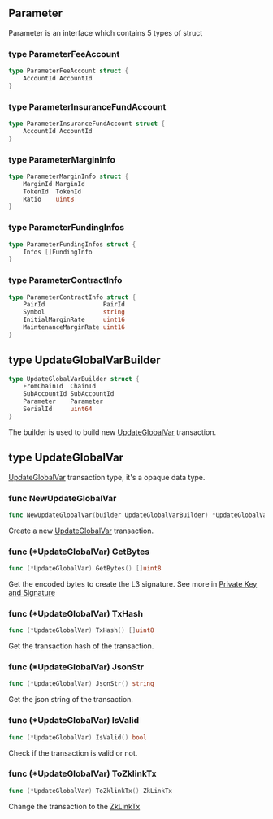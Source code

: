 
## Parameter
Parameter is an interface which contains 5 types of struct

### type ParameterFeeAccount

```go
type ParameterFeeAccount struct {
	AccountId AccountId
}
```

### type ParameterInsuranceFundAccount

```go
type ParameterInsuranceFundAccount struct {
	AccountId AccountId
}
```

### type ParameterMarginInfo

```go
type ParameterMarginInfo struct {
	MarginId MarginId
	TokenId  TokenId
	Ratio    uint8
}
```

### type ParameterFundingInfos 

```go
type ParameterFundingInfos struct {
	Infos []FundingInfo
}
```


### type ParameterContractInfo

```go
type ParameterContractInfo struct {
	PairId                PairId
	Symbol                string
	InitialMarginRate     uint16
	MaintenanceMarginRate uint16
}
```

## type UpdateGlobalVarBuilder

```go
type UpdateGlobalVarBuilder struct {
    FromChainId  ChainId
    SubAccountId SubAccountId
    Parameter    Parameter
    SerialId     uint64
}
```

The builder is used to build new [UpdateGlobalVar](#type-updateglobalvar) transaction.

## type UpdateGlobalVar
[UpdateGlobalVar](../../../api-and-sdk/data-types/transaction/update_global_var.md) transaction type, it's a opaque data type.

### func NewUpdateGlobalVar
```go
func NewUpdateGlobalVar(builder UpdateGlobalVarBuilder) *UpdateGlobalVar
```
Create a new [UpdateGlobalVar](#type-updateglobalvar) transaction.

### func (*UpdateGlobalVar) GetBytes
```go
func (*UpdateGlobalVar) GetBytes() []uint8
```
Get the encoded bytes to create the L3 signature. See more in [Private Key and Signature](../../../api-and-sdk/private-key-and-signature/encode/funding.md)

### func (*UpdateGlobalVar) TxHash
```go
func (*UpdateGlobalVar) TxHash() []uint8
```
Get the transaction hash of the transaction.

### func (*UpdateGlobalVar) JsonStr
```go
func (*UpdateGlobalVar) JsonStr() string
```
Get the json string of the transaction.

### func (*UpdateGlobalVar) IsValid
```go
func (*UpdateGlobalVar) IsValid() bool
```
Check if the transaction is valid or not.

### func (*UpdateGlobalVar) ToZklinkTx

```go
func (*UpdateGlobalVar) ToZklinkTx() ZkLinkTx
```
Change the transaction to the [ZkLinkTx](../basic_types.md#zklinktx)
